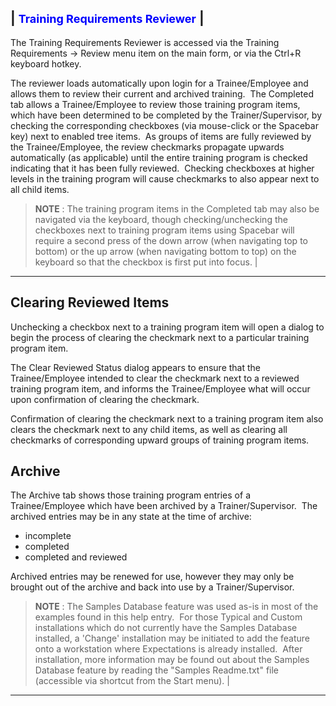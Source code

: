 | <font size="4" color="#0000FF"><b>Training Requirements Reviewer</b></font> |
-----

The Training Requirements Reviewer is accessed via the Training Requirements -&gt; Review menu item on the main form, or via the Ctrl+R keyboard hotkey.

The reviewer loads automatically upon login for a Trainee/Employee and allows them to review their current and archived training.&nbsp; The Completed tab allows a Trainee/Employee to review those training program items, which have been determined to be completed by the Trainer/Supervisor, by checking the corresponding checkboxes (via mouse-click or the Spacebar key) next to enabled tree items.&nbsp; As groups of items are fully reviewed by the Trainee/Employee, the review checkmarks propagate upwards automatically (as applicable) until the entire training program is checked indicating that it has been fully reviewed.&nbsp; Checking checkboxes at higher levels in the training program will cause checkmarks to also appear next to all child items.

> **NOTE** : The training program items in the Completed tab may also be navigated via the keyboard, though checking/unchecking the checkboxes next to training program items using Spacebar will require a second press of the down arrow (when navigating top to bottom) or the up arrow (when navigating bottom to top) on the keyboard so that the checkbox is first put into focus. |
-----

## Clearing Reviewed Items

Unchecking a checkbox next to a training program item will open a dialog to begin the process of clearing the checkmark next to a particular training program item.

The Clear Reviewed Status dialog appears to ensure that the Trainee/Employee intended to clear the checkmark next to a reviewed training program item, and informs the Trainee/Employee what will occur upon confirmation of clearing the checkmark.

Confirmation of clearing the checkmark next to a training program item also clears the checkmark next to any child items, as well as clearing all checkmarks of corresponding upward groups of training program items.

## Archive

The Archive tab shows those training program entries of a Trainee/Employee which have been archived by a Trainer/Supervisor.&nbsp; The archived entries may be in any state at the time of archive:

- incomplete
- completed
- completed and reviewed

Archived entries may be renewed for use, however they may only be brought out of the archive and back into use by a Trainer/Supervisor.

> **NOTE** : The Samples Database feature was used as-is in most of the examples found in this help entry.&nbsp; For those Typical and Custom installations which do not currently have the Samples Database installed, a 'Change' installation may be initiated to add the feature onto a workstation where Expectations is already installed.&nbsp; After installation, more information may be found out about the Samples Database feature by reading the "Samples Readme.txt" file (accessible via shortcut from the Start menu). |
-----